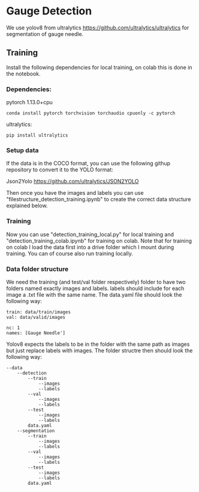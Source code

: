 # Gauge Detection

We use yolov8 from ultralytics <https://github.com/ultralytics/ultralytics>
for segmentation of gauge needle.

##  Training

Install the following dependencies for local training, on colab this is done in the notebook.

### Dependencies:
pytorch 1.13.0+cpu

```shell
conda install pytorch torchvision torchaudio cpuonly -c pytorch
```

ultralytics:
```shell
pip install ultralytics
```

### Setup data

If the data is in the COCO format, you can use the following githup repository to convert it to the YOLO format:

Json2Yolo <https://github.com/ultralytics/JSON2YOLO>

Then once you have the images and labels you can use "filestructure_detection_training.ipynb" to create the correct data structure explained below.

### Training

Now you can use "detection_training_local.py" for local training and "detection_training_colab.ipynb" for training on colab.
Note that for training on colab I load the data first into a drive folder which I mount during training.
You can of course also run training locally.

### Data folder structure
We need the training (and test/val folder respectively) folder to have two folders named
exactly images and labels. labels should include for each image a .txt file with the same name.
The data.yaml file should look the following way:

    train: data/train/images
    val: data/valid/images

    nc: 1
    names: [Gauge Needle']

Yolov8 expects the labels to be in the folder with the same path as images but just replace labels with images.
The folder structre then should look the following way:

    --data
        --detection
            --train
                --images
                --labels
            --val
                --images
                --labels
            --test
                --images
                --labels
            data.yaml
        --segmentation
            --train
                --images
                --labels
            --val
                --images
                --labels
            --test
                --images
                --labels
            data.yaml
